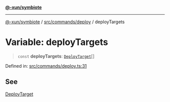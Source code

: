 [**@-xun/symbiote**](../../../../README.md)

***

[@-xun/symbiote](../../../../README.md) / [src/commands/deploy](../README.md) / deployTargets

# Variable: deployTargets

> `const` **deployTargets**: [`DeployTarget`](../enumerations/DeployTarget.md)[]

Defined in: [src/commands/deploy.ts:31](https://github.com/Xunnamius/symbiote/blob/b809268e30856c31f49ff4f21b64fdeab8d49e28/src/commands/deploy.ts#L31)

## See

[DeployTarget](../enumerations/DeployTarget.md)
